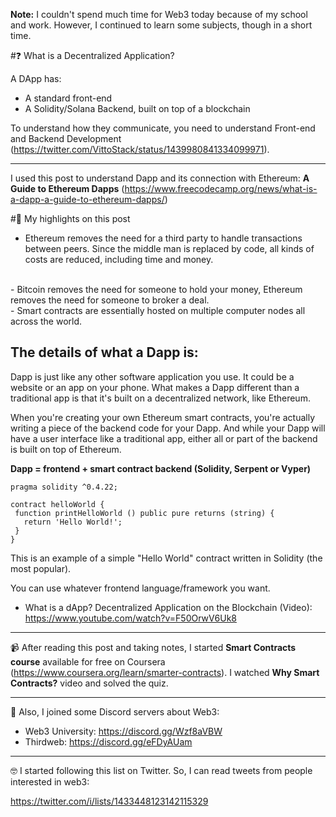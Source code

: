 <b>Note:</b> I couldn't spend much time for Web3 today because of my school and work. However, I continued to learn some subjects, though in a short time.

#❓ What is a Decentralized Application?

A DApp has:
- A standard front-end
- A Solidity/Solana Backend, built on top of a blockchain

To understand how they communicate, you need to understand Front-end and Backend Development (https://twitter.com/VittoStack/status/1439980841334099971).

___

I used this post to understand Dapp and its connection with Ethereum: <b>A Guide to Ethereum Dapps</b> (https://www.freecodecamp.org/news/what-is-a-dapp-a-guide-to-ethereum-dapps/)

#📝 My highlights on this post

- Ethereum removes the need for a third party to handle transactions between peers. Since the middle man is replaced by code, all kinds of costs are reduced, including time and money.
<br />
- Bitcoin removes the need for someone to hold your money, Ethereum removes the need for someone to broker a deal.
<br />
- Smart contracts are essentially hosted on multiple computer nodes all across the world.

## The details of what a Dapp is:
Dapp is just like any other software application you use. It could be a website or an app on your phone. What makes a Dapp different than a traditional app is that it's built on a decentralized network, like Ethereum.

When you're creating your own Ethereum smart contracts, you're actually writing a piece of the backend code for your Dapp. And while your Dapp will have a user interface like a traditional app, either all or part of the backend is built on top of Ethereum.

<b>Dapp = frontend + smart contract backend (Solidity, Serpent or Vyper)</b>

```
pragma solidity ^0.4.22;

contract helloWorld {
 function printHelloWorld () public pure returns (string) {
   return 'Hello World!';
 }
}
```

This is an example of a simple "Hello World" contract written in Solidity (the most popular).

You can use whatever frontend language/framework you want.

- What is a dApp? Decentralized Application on the Blockchain (Video): https://www.youtube.com/watch?v=F50OrwV6Uk8

___

📹 After reading this post and taking notes, I started <b>Smart Contracts course</b> available for free on Coursera (https://www.coursera.org/learn/smarter-contracts). I watched <b>Why Smart Contracts?</b> video and solved the quiz.

___

🎳 Also, I joined some Discord servers about Web3:

- Web3 University: https://discord.gg/Wzf8aVBW
- Thirdweb: https://discord.gg/eFDyAUam

___

🤓 I started following this list on Twitter. So, I can read tweets from people interested in web3:

https://twitter.com/i/lists/1433448123142115329

